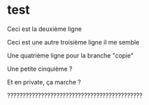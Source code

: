 # test
Ceci est la deuxième ligne

Ceci est une autre troisième ligne il me semble

Une quatrième ligne pour la branche "copie"

Une petite cinquième ?

Et en private, ça marche ?

????????????????????????????????????????????